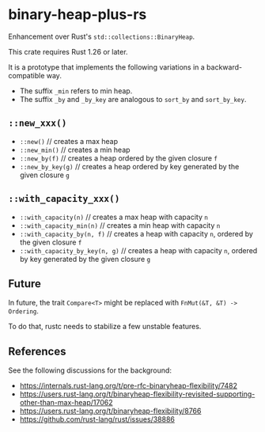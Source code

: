 # binary-heap-plus-rs

Enhancement over Rust's `std::collections::BinaryHeap`.

This crate requires Rust 1.26 or later.

It is a prototype that implements the following variations in a backward-compatible way.

- The suffix `_min` refers to min heap.
- The suffix `_by` and `_by_key` are analogous to `sort_by` and `sort_by_key`.

## `::new_xxx()`

- `::new()`     // creates a max heap
- `::new_min()` // creates a min heap
- `::new_by(f)` // creates a heap ordered by the given closure `f`
- `::new_by_key(g)` // creates a heap ordered by key generated by the given closure `g`

## `::with_capacity_xxx()`

- `::with_capacity(n)` // creates a max heap with capacity `n`
- `::with_capacity_min(n)` // creates a min heap with capacity `n`
- `::with_capacity_by(n, f)` // creates a heap with capacity `n`, ordered by the given closure `f`
- `::with_capacity_by_key(n, g)` // creates a heap with capacity `n`,  ordered by key generated by the given closure `g`

## Future

In future, the trait `Compare<T>` might be replaced with `FnMut(&T, &T) -> Ordering`.

To do that, rustc needs to stabilize a few unstable features.

## References

See the following discussions for the background:
- https://internals.rust-lang.org/t/pre-rfc-binaryheap-flexibility/7482
- https://users.rust-lang.org/t/binaryheap-flexibility-revisited-supporting-other-than-max-heap/17062
- https://users.rust-lang.org/t/binaryheap-flexibility/8766
- https://github.com/rust-lang/rust/issues/38886
